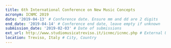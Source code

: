 ```yaml
---
title: 6th International Conference on New Music Concepts
acronym: ICNMC 2019
date: '2019-04-13' # Conference date. Ensure mm and dd are 2 digits
end_date: '2019-04-14' # Conference end date, leave empty if unknown
submission_date: '2019-02-03' # Date of submissions
ext_url: http://www.studiomusicatreviso.it/icnmc/icnmc.php # External URL to conference website
location: Treviso, Italy # City, Country
---
```

